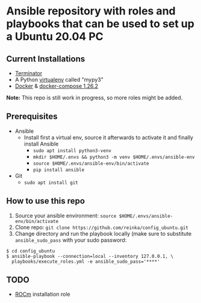 # Ansible repository with roles and playbooks that can be used to set up a Ubuntu 20.04 PC
## Current Installations
* [Terminator](https://terminator-gtk3.readthedocs.io/en/latest/)
* A Python [virtualenv](https://docs.python.org/3/library/venv.html) called "mypy3"
* [Docker](https://docs.docker.com/engine/) & [docker-compose 1.26.2](https://docs.docker.com/compose/)

**Note:** This repo is still work in progress, so more roles might be added.

## Prerequisites
* Ansible
  * Install first a virtual env, source it afterwards to activate it and finally install Ansible
    * `sudo apt install python3-venv`
    * `mkdir $HOME/.envs && python3 -m venv $HOME/.envs/ansible-env`
    * `source $HOME/.envs/ansible-env/bin/activate`
    * `pip install ansible`
 * Git
   * `sudo apt install git`

## How to use this repo

1. Source your ansible environment: `source $HOME/.envs/ansible-env/bin/activate`
2. Clone repo: `git clone https://github.com/reinka/config_ubuntu.git`
3. Change directory and run the playbook locally (make sure to substitute `ansible_sudo_pass` with your
 sudo password:
```shell script
$ cd config_ubuntu 
$ ansible-playbook --connection=local --inventory 127.0.0.1, \ 
  playbooks/execute_roles.yml -e ansible_sudo_pass='****'
```

## TODO

* [ROCm](https://rocmdocs.amd.com/en/latest/Installation_Guide/Installation-Guide.html) installation role